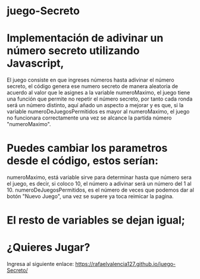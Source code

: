 # juego-Secreto
# Implementación de adivinar un número secreto utilizando Javascript, 
El juego consiste en que ingreses números hasta adivinar el número secreto, el código genera ese numero secreto de manera aleatoria de acuerdo al
valor que le asignes a la variable numeroMaximo, el juego tiene una función que permite no repetir el número secreto, por tanto cada ronda será
un número distinto, aquí añado un aspecto a mejorar y es que, si la variable numeroDeJuegosPermitidos es mayor al numeroMaximo, el juego no 
funcionara correctamente una vez se alcance la partida número "numeroMaximo".

# Puedes cambiar los parametros desde el código, estos serían:
  numeroMaximo, está variable sirve para determinar hasta que número sera el juego, es decir, si coloco 10, el número a adivinar será 
  un número del 1 al 10.
  numeroDeJuegosPermitidos, es el número de veces que podemos dar al botón "Nuevo Juego", una vez se supere ya toca reimicar la pagina.
# El resto de variables se dejan igual;

# ¿Quieres Jugar?
Ingresa al siguiente enlace: https://rafaelvalencia127.github.io/juego-Secreto/ 
